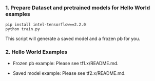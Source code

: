 ### 1. Prepare Dataset and pretrained models for Hello World examples
```Shell
pip install intel-tensorflow==2.2.0
python train.py

```
This script will generate a saved model and a frozen pb for you. 

### 2. Hello World Examples
 
*  Frozen pb example: Please see tf1.x/README.md. 
 
*  Saved model example: Please see tf2.x/README.md. 

